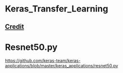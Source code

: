 # Keras_Transfer_Learning
## [Credit](https://towardsdatascience.com/keras-transfer-learning-for-beginners-6c9b8b7143e)

# Resnet50.py
https://github.com/keras-team/keras-applications/blob/master/keras_applications/resnet50.py
